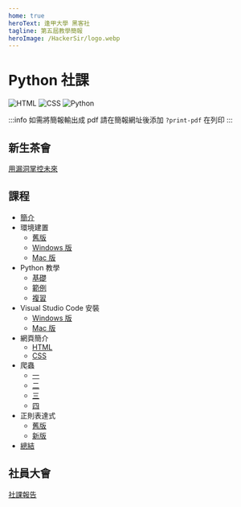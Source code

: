 ```yaml
---
home: true
heroText: 逢甲大學 黑客社
tagline: 第五屆教學簡報
heroImage: /HackerSir/logo.webp
---
```


# Python 社課

![HTML](https://img.shields.io/badge/-HTML-E34F26?logo=html5&logoColor=white)
![CSS](https://img.shields.io/badge/-CSS-1572B6?logo=css3&logoColor=white)
![Python](https://img.shields.io/badge/Python-3776AB.svg?logo=python&logoColor=white)

:::info
如需將簡報輸出成 pdf 請在簡報網址後添加 `?print-pdf` 在列印
:::

## 新生茶會

[用漏洞掌控未來](/HackerSir/Welcoming-Party-of-Club-Newcomers/Control-the-Future-with-Bug.md)

## 課程

+ [簡介](/HackerSir/Python/Introduction.md)
+ 環境建置
    + [舊版](/HackerSir/Python/Environment/Legacy.md)
    + [Windows 版](/HackerSir/Python/Environment/Windows.md)
    + [Mac 版](/HackerSir/Python/Environment/Mac.md)
+ Python 教學
    + [基礎](/HackerSir/Python/Tutorial/Overview.md)
    + [範例](/HackerSir/Python/Tutorial/Example.md)
    + [複習](/HackerSir/Python/Tutorial/Review.md)
+ Visual Studio Code 安裝
    + [Windows 版](/HackerSir/Python/Visual-Studio-Code-Install/Windows.md)
    + [Mac 版](/HackerSir/Python/Visual-Studio-Code-Install/Mac.md)
+ 網頁簡介
    + [HTML](/HackerSir/Python/Web-Tutorial/HTML.md)
    + [CSS](/HackerSir/Python/Web-Tutorial/CSS.md)
+ 爬蟲
    + [一](/HackerSir/Python/Web-Crawler/First.md)
    + [二](/HackerSir/Python/Web-Crawler/Second.md)
    + [三](/HackerSir/Python/Web-Crawler/Third.md)
    + [四](/HackerSir/Python/Web-Crawler/Fourth.md)
+ 正則表達式
    + [舊版](/HackerSir/Python/Regular-Expression/Legacy.md)
    + [新版](/HackerSir/Python/Regular-Expression/Current.md)
+ [總結](/HackerSir/Python/Conclusion.md)

## 社員大會

[社課報告](/HackerSir/General-Meeting-of-Club-Members/Report.md)
